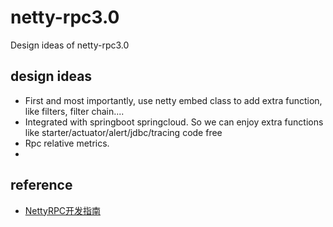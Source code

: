 # netty-rpc3.0
Design ideas of netty-rpc3.0

## design ideas

  * First and most importantly, use netty embed class to add extra function, like filters, filter chain....
  * Integrated with springboot springcloud. So we can enjoy extra functions like starter/actuator/alert/jdbc/tracing code free
  * Rpc relative metrics.
  * 
## reference
  * [NettyRPC开发指南](https://github.com/tang-jie/NettyRPC/wiki/NettyRPC%E5%BC%80%E5%8F%91%E6%8C%87%E5%8D%97)
